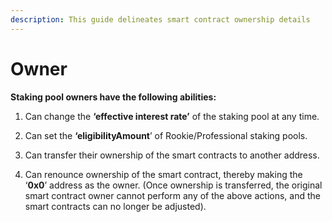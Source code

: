 ```yaml
---
description: This guide delineates smart contract ownership details
---
```


# Owner

**Staking pool owners have the following abilities:**

1. Can change the **‘effective interest rate’** of the staking pool at any time.

2. Can set the **‘eligibilityAmount**’ of Rookie/Professional staking pools.

3. Can transfer their ownership of the smart contracts to another address.

4. Can renounce ownership of the smart contract, thereby making the ‘**0x0**’ address as the owner. \(Once ownership is transferred, the original smart contract owner cannot perform any of the above actions, and the smart contracts can no longer be adjusted\).


